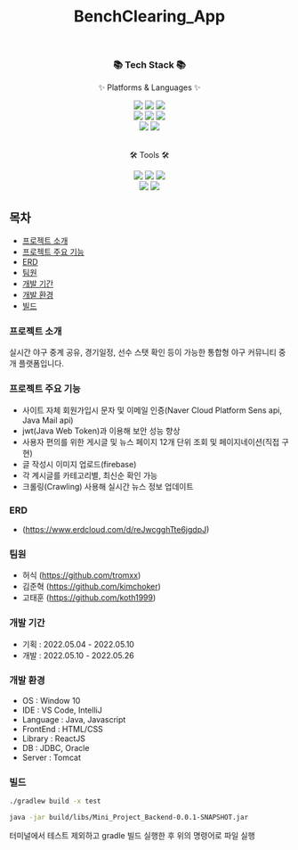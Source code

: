 <div align=center>
	<h1>BenchClearing_App</h1>
</div>
<br>
<div align=center>
	<h3>📚 Tech Stack 📚</h3>
	<p>✨ Platforms & Languages ✨</p>
</div>
<div align="center">
	<img src="https://img.shields.io/badge/Java-007396?style=flat&logo=Conda-Forge&logoColor=white" />
	<img src="https://img.shields.io/badge/springboot-6DB33F?style=flat&logo=Spring Boot&logoColor=white" />
	<img src="https://img.shields.io/badge/Oracle%20SQL-F80000?style=flat&logo=Oracle&logoColor=white" />
  <br>
	<img src="https://img.shields.io/badge/Python-3776AB?style=flat&logo=python&logoColor=white" />
  <img src="https://img.shields.io/badge/HTML5-E34F26?style=flat&logo=HTML5&logoColor=white" />
	<img src="https://img.shields.io/badge/CSS3-1572B6?style=flat&logo=css3&logoColor=white" />
	<br>
  <img src="https://img.shields.io/badge/JavaScript-F7DF1E?style=flat&logo=JavaScript&logoColor=white" />
	<img src="https://img.shields.io/badge/React-61DAFB?style=flat&logo=react&logoColor=white" />
</div>
<br>
<div align=center>
	<p>🛠 Tools 🛠</p>
</div>
<div align=center>
	<img src="https://img.shields.io/badge/Tomcat-F8DC75?style=flat&logo=ApacheTomcat&logoColor=white" />
	<img src="https://img.shields.io/badge/Intellij IDEA-0000FF?style=flat&logo=IntellijIDEA&logoColor=white" />
	<img src="https://img.shields.io/badge/GitHub-181717?style=flat&logo=GitHub&logoColor=white" />
  <br>
  <img src="https://img.shields.io/badge/Visual%20Studio%20Code-007ACC?style=flat&logo=VisualStudioCode&logoColor=white" />
	<img src="https://img.shields.io/badge/GitHub-181717?style=flat&logo=GitHub&logoColor=white" />
</div>

## 목차

- [프로젝트 소개](#----------)
- [프로젝트 주요 기능](#-------------)
- [ERD](#-stars--erd)
- [팀원](#-stars----)
- [개발 기간](#-stars-------)
- [개발 환경](#-stars-------)
- [빌드](#-stars----)


### 프로젝트 소개

실시간 야구 중계 공유, 경기일정, 선수 스탯 확인 등이 가능한 통합형 야구 커뮤니티 중개 플랫폼입니다.


### 프로젝트 주요 기능

- 사이트 자체 회원가입시 문자 및 이메일 인증(Naver Cloud Platform Sens api, Java Mail api)
- jwt(Java Web Token)과 이용해 보안 성능 향상
- 사용자 편의를 위한 게시글 및 뉴스 페이지 12개 단위 조회 및 페이지네이션(직접 구현)
- 글 작성시 이미지 업로드(firebase)
- 각 계시글를 카테고리별, 최신순 확인 가능
- 크롤링(Crawling) 사용해 실시간 뉴스 정보 업데이트

### ERD
- (https://www.erdcloud.com/d/reJwcgghTte6jgdpJ)

### 팀원
- 허식 (https://github.com/tromxx)
- 김준혁 (https://github.com/kimchoker)
- 고태훈 (https://github.com/koth1999)

### 개발 기간
- 기획 : 2022.05.04 - 2022.05.10
- 개발 : 2022.05.10 - 2022.05.26

###  개발 환경
- OS : Window 10
- IDE : VS Code, IntelliJ
- Language : Java, Javascript
- FrontEnd : HTML/CSS
- Library : ReactJS
- DB : JDBC, Oracle
- Server : Tomcat

###  빌드

```sh
./gradlew build -x test
```
```sh
java -jar build/libs/Mini_Project_Backend-0.0.1-SNAPSHOT.jar
```
터미널에서 테스트 제외하고 gradle 빌드 실행한 후 위의 명령어로 파일 실행
